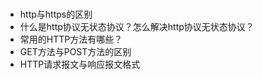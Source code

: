 #####
 * http与https的区别
 * 什么是http协议无状态协议？怎么解决http协议无状态协议？
 * 常用的HTTP方法有哪些？
 * GET方法与POST方法的区别
 * HTTP请求报文与响应报文格式